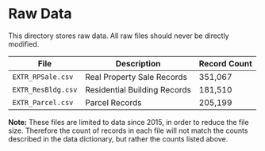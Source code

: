 # Raw Data

This directory stores raw data. All raw files should never be directly modified.

| File | Description | Record Count |
| ---- | ----------- | ------------ |
| `EXTR_RPSale.csv` | Real Property Sale Records | 351,067 |
| `EXTR_ResBldg.csv` | Residential Building Records | 181,510 |
| `EXTR_Parcel.csv` | Parcel Records | 205,199 |


**Note:** These files are limited to data since 2015, in order to reduce the file size.  Therefore the count of records in each file will not match the counts described in the data dictionary, but rather the counts listed above.
